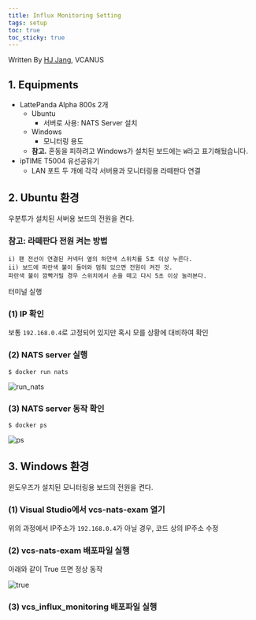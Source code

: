 ```yaml
---
title: Influx Monitoring Setting
tags: setup
toc: true
toc_sticky: true
---
```


Written By [HJ Jang](https://github.com/hei-jung), VCANUS


## 1. Equipments

- LattePanda Alpha 800s 2개
  - Ubuntu
    - 서버로 사용: NATS Server 설치
  - Windows
    - 모니터링 용도
  - **참고.** 혼동을 피하려고 Windows가 설치된 보드에는 `W`라고 표기해뒀습니다.
- ipTIME T5004 유선공유기
  - LAN 포트 두 개에 각각 서버용과 모니터링용 라떼판다 연결

	
## 2. Ubuntu 환경

우분투가 설치된 서버용 보드의 전원을 켠다.

### 참고: 라떼판다 전원 켜는 방법

```
i) 팬 전선이 연결된 커넥터 옆의 하얀색 스위치를 5초 이상 누른다.
ii) 보드에 파란색 불이 들어와 멈춰 있으면 전원이 켜진 것.
파란색 불이 깜빡거릴 경우 스위치에서 손을 떼고 다시 5초 이상 눌러본다.
```

터미널 실행

### (1) IP 확인

보통 `192.168.0.4`로 고정되어 있지만 혹시 모를 상황에 대비하여 확인

### (2) NATS server 실행

```
$ docker run nats
```

![run_nats](https://user-images.githubusercontent.com/40985307/97509890-cbe60300-19c6-11eb-9ce3-7367750217a9.png)

### (3) NATS server 동작 확인

```
$ docker ps
```

![ps](https://user-images.githubusercontent.com/40985307/97509889-ca1c3f80-19c6-11eb-93ad-d14f7f86fe8c.png)

## 3. Windows 환경

윈도우즈가 설치된 모니터링용 보드의 전원을 켠다.

### (1) Visual Studio에서 vcs-nats-exam 열기

위의 과정에서 IP주소가 `192.168.0.4`가 아닐 경우, 코드 상의 IP주소 수정

### (2) vcs-nats-exam 배포파일 실행

아래와 같이 True 뜨면 정상 동작

![true](https://user-images.githubusercontent.com/40985307/97509886-c7b9e580-19c6-11eb-9bf4-6efb807bb6d4.png)

### (3) vcs_influx_monitoring 배포파일 실행
